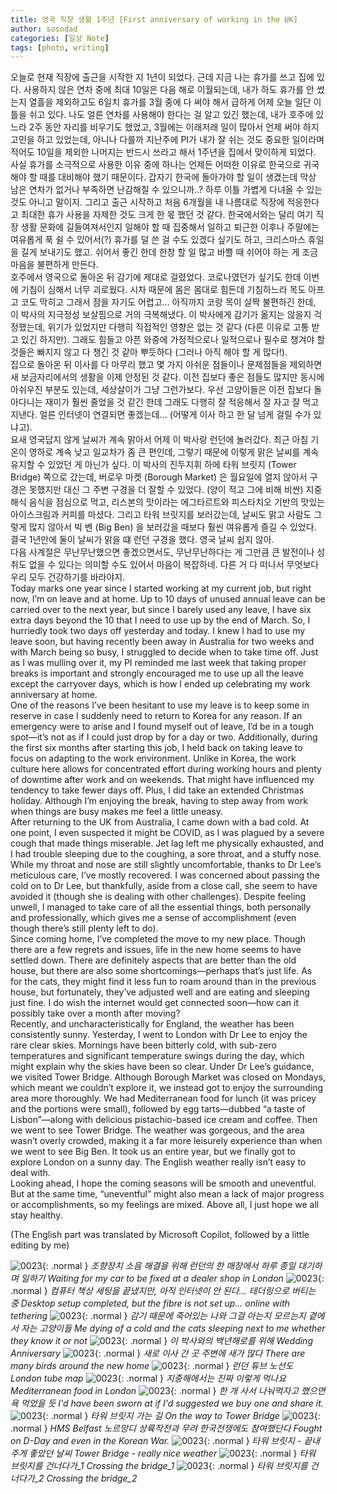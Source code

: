 ```yaml
---
title: 영국 직장 생활 1주년 [First anniversary of working in the UK]
author: sosodad
categories: [일상 Note]
tags: [photo, writing]
---
```


오늘로 현재 직장에 출근을 시작한 지 1년이 되었다. 근데 지금 나는 휴가를 쓰고 집에 있다. 사용하지 않은 연차 중에 최대 10일은 다음 해로 이월되는데, 내가 하도 휴가를 안 썼는지 열흘을 제외하고도 6일치 휴가를 3월 중에 다 써야 해서 급하게 어제 오늘 일단 이틀을 쉬고 있다. 나도 얼른 연차를 사용해야 한다는 걸 알고 있긴 했는데, 내가 호주에 있느라 2주 동안 자리를 비우기도 했었고, 3월에는 이래저래 일이 많아서 언제 써야 하지 고민을 하고 있었는데, 아니나 다를까 지난주에 PI가 내가 잘 쉬는 것도 중요한 일이라며 적어도 10일을 제외한 나머지는 반드시 쓰라고 해서 1주년을 집에서 맞이하게 되었다.  
사실 휴가를 소극적으로 사용한 이유 중에 하나는 언제든 어떠한 이유로 한국으로 귀국해야 할 때를 대비해야 했기 때문이다. 갑자기 한국에 돌아가야 할 일이 생겼는데 막상 남은 연차가 없거나 부족하면 난감해질 수 있으니까..? 하루 이틀 가볍게 다녀올 수 있는 것도 아니고 말이지. 그리고 출근 시작하고 처음 6개월을 내 나름대로 직장에 적응한다고 최대한 휴가 사용을 자제한 것도 크게 한 몫 했던 것 같다. 한국에서와는 달리 여기 직장 생활 문화에 길들여져서인지 일해야 할 때 집중해서 일하고 퇴근한 이후나 주말에는 여유롭게 푹 쉴 수 있어서(?) 휴가를 덜 쓴 걸 수도 있겠다 싶기도 하고, 크리스마스 휴일을 길게 보내기도 했고. 쉬어서 좋긴 한데 한창 할 일 많고 바쁠 때 쉬어야 하는 게 조금 마음을 불편하게 만든다.  
호주에서 영국으로 돌아온 뒤 감기에 제대로 걸렸었다. 코로나였던가 싶기도 한데 이번에 기침이 심해서 너무 괴로웠다. 시차 때문에 몸은 몸대로 힘든데 기침하느라 목도 아프고 코도 막히고 그래서 잠을 자기도 어렵고... 아직까지 코랑 목이 살짝 불편하긴 한데, 이 박사의 지극정성 보살핌으로 거의 극복해냈다. 이 박사에게 감기가 옮지는 않을지 걱정했는데, 위기가 있었지만 다행히 직접적인 영향은 없는 것 같다 (다른 이유로 고통 받고 있긴 하지만). 그래도 힘들고 아픈 와중에 가정적으로나 일적으로나 필수로 챙겨야 할 것들은 빠지지 않고 다 챙긴 것 같아 뿌듯하다 (그러나 아직 해야 할 게 많다!).  
집으로 돌아온 뒤 이사를 다 마무리 했고 몇 가지 아쉬운 점들이나 문제점들을 제외하면 새 보금자리에서의 생활을 이제 안정된 것 같다. 이전 집보다 좋은 점들도 많지만 동시에 아쉬우진 부분도 있는데, 세상살이가 그냥 그런가보다. 우선 고양이들은 이전 집보다 돌아다니는 재미가 훨씬 줄었을 것 같긴 한데 그래도 다행히 잘 적응해서 잘 자고 잘 먹고 지낸다. 얼른 인터넷이 연결되면 좋겠는데... (어떻게 이사 하고 한 달 넘게 걸릴 수가 있냐고).  
요새 영국답지 않게 날씨가 계속 맑아서 어제 이 박사랑 런던에 놀러갔다. 최근 아침 기온이 영하로 계속 낮고 일교차가 좀 큰 편인데, 그렇기 때문에 이렇게 맑은 날씨를 계속 유지할 수 있었던 게 아닌가 싶다. 이 박사의 진두지휘 하에 타워 브릿지 (Tower Bridge) 쪽으로 갔는데, 버로우 마켓 (Borough Market) 은 월요일에 열지 않아서 구경은 못했지만 대신 그 주변 구경을 더 잘할 수 있었다. (양이 적고 그에 비해 비싼) 지중해식 음식을 점심으로 먹고, 리스본의 맛이라는 에그타르트와 피스타치오 기반의 맛있는 아이스크림과 커피를 마셨다. 그리고 타워 브릿지를 보러갔는데, 날씨도 맑고 사람도 그렇게 많지 않아서 빅 벤 (Big Ben) 을 보러갔을 때보다 훨씬 여유롭게 즐길 수 있었다. 결국 1년만에 둘이 날씨가 맑을 떄 런던 구경을 했다. 영국 날씨 쉽지 않아.  
다음 사계절은 무난무난했으면 좋겠으면서도, 무난무난하다는 게 그만큼 큰 발전이나 성취도 없을 수 있다는 의미할 수도 있어서 마음이 복잡하네. 다른 거 다 떠나서 무엇보다 우리 모두 건강하기를 바라야지.  
Today marks one year since I started working at my current job, but right now, I’m on leave and at home. Up to 10 days of unused annual leave can be carried over to the next year, but since I barely used any leave, I have six extra days beyond the 10 that I need to use up by the end of March. So, I hurriedly took two days off yesterday and today. I knew I had to use my leave soon, but having recently been away in Australia for two weeks and with March being so busy, I struggled to decide when to take time off. Just as I was mulling over it, my PI reminded me last week that taking proper breaks is important and strongly encouraged me to use up all the leave except the carryover days, which is how I ended up celebrating my work anniversary at home.  
One of the reasons I’ve been hesitant to use my leave is to keep some in reserve in case I suddenly need to return to Korea for any reason. If an emergency were to arise and I found myself out of leave, I’d be in a tough spot—it’s not as if I could just drop by for a day or two. Additionally, during the first six months after starting this job, I held back on taking leave to focus on adapting to the work environment. Unlike in Korea, the work culture here allows for concentrated effort during working hours and plenty of downtime after work and on weekends. That might have influenced my tendency to take fewer days off. Plus, I did take an extended Christmas holiday. Although I’m enjoying the break, having to step away from work when things are busy makes me feel a little uneasy.  
After returning to the UK from Australia, I came down with a bad cold. At one point, I even suspected it might be COVID, as I was plagued by a severe cough that made things miserable. Jet lag left me physically exhausted, and I had trouble sleeping due to the coughing, a sore throat, and a stuffy nose. While my throat and nose are still slightly uncomfortable, thanks to Dr Lee’s meticulous care, I’ve mostly recovered. I was concerned about passing the cold on to Dr Lee, but thankfully, aside from a close call, she seem to have avoided it (though she is dealing with other challenges). Despite feeling unwell, I managed to take care of all the essential things, both personally and professionally, which gives me a sense of accomplishment (even though there’s still plenty left to do).  
Since coming home, I’ve completed the move to my new place. Though there are a few regrets and issues, life in the new home seems to have settled down. There are definitely aspects that are better than the old house, but there are also some shortcomings—perhaps that’s just life. As for the cats, they might find it less fun to roam around than in the previous house, but fortunately, they’ve adjusted well and are eating and sleeping just fine. I do wish the internet would get connected soon—how can it possibly take over a month after moving?  
Recently, and uncharacteristically for England, the weather has been consistently sunny. Yesterday, I went to London with Dr Lee to enjoy the rare clear skies. Mornings have been bitterly cold, with sub-zero temperatures and significant temperature swings during the day, which might explain why the skies have been so clear. Under Dr Lee’s guidance, we visited Tower Bridge. Although Borough Market was closed on Mondays, which meant we couldn’t explore it, we instead got to enjoy the surrounding area more thoroughly. We had Mediterranean food for lunch (it was pricey and the portions were small), followed by egg tarts—dubbed “a taste of Lisbon”—along with delicious pistachio-based ice cream and coffee. Then we went to see Tower Bridge. The weather was gorgeous, and the area wasn’t overly crowded, making it a far more leisurely experience than when we went to see Big Ben. It took us an entire year, but we finally got to explore London on a sunny day. The English weather really isn’t easy to deal with.  
Looking ahead, I hope the coming seasons will be smooth and uneventful. But at the same time, “uneventful” might also mean a lack of major progress or accomplishments, so my feelings are mixed. Above all, I just hope we all stay healthy.  
  
(The English part was translated by Microsoft Copilot, followed by a little editing by me)

![0023](https://1drv.ms/i/c/f96de3eae83811fb/IQRvBoBkDx5ISLxZKegJjxUqAW6cxgF0q_yIewjNBcSHbuY?height=1024){: .normal }
_조향장치 소음 해결을 위해 런던의 한 매장에서 하루 종일 대기하며 일하기 Waiting for my car to be fixed at a dealer shop in London_
![0023](https://1drv.ms/i/c/f96de3eae83811fb/IQT9aaNiweqZQ74Nq6zlSwxIAap63OWCFVKr-SHmJULcwsk?width=1024){: .normal }
_컴퓨터 책상 세팅을 끝냈지만, 아직 인터넷이 안 된다... 테더링으로 버티는 중 Desktop setup completed, but the fibre is not set up... online with tethering_
![0023](https://1drv.ms/i/c/f96de3eae83811fb/IQQAgm-0IFCPS6Wm096z5oE9AdXts9o5tAPjQ5SSKOaQqBg?height=1024){: .normal }
_감기 때문에 죽어있는 나와 그걸 아는지 모르는지 곁에서 자는 고양이들 Me dying of a cold and the cats sleeping next to me whether they know it or not_
![0023](https://1drv.ms/i/c/f96de3eae83811fb/IQQcG96b2UxWT53JjpvR6wWVAQlMEIh3UHLQajQ0n6LedKQ?height=1024){: .normal }
_이 박사와의 백년해로를 위해 Wedding Anniversary_
![0023](https://1drv.ms/i/c/f96de3eae83811fb/IQSWztjhzC74RK_DL_siLO1IAZ3C5GLBFlOr2IkcLjurVUE?height=1024){: .normal }
_새로 이사 간 곳 주변에 새가 많다 There are many birds around the new home_
![0023](https://1drv.ms/i/c/f96de3eae83811fb/IQTEn44_Y33oSJOkC2cdDR7FAelX_Mg9Ddr20cVOHnudP48?width=1024){: .normal }
_런던 튜브 노선도 London tube map_
![0023](https://1drv.ms/i/c/f96de3eae83811fb/IQT3s9KSJSnjRKgYKXj3a1spAbRTLuzPXoCbUbFdqXt8Zjc?height=1024){: .normal }
_지중해에서는 진짜 이렇게 먹나요 Mediterranean food in London_
![0023](https://1drv.ms/i/c/f96de3eae83811fb/IQTJ0Rqv__FUQb6pO1le6HewAcOGqwxdSrrfWkKOmjhDCXg?width=1024){: .normal }
_한 개 사서 나눠먹자고 했으면 욕 먹었을 듯 I'd have been sworn at if I'd suggested we buy one and share it._
![0023](https://1drv.ms/i/c/f96de3eae83811fb/IQS60CO3M-gGSq5HhXOz3-6OAcNHC1G53H4Ry_vWocK69cI?height=1024){: .normal }
_타워 브릿지 가는 길 On the way to Tower Bridge_
![0023](https://1drv.ms/i/c/f96de3eae83811fb/IQTHkBTff9MWR5dusirhMdz8AdcjQDihaABzuLTa3m_QIAo?width=1024){: .normal }
_HMS Belfast 노르망디 상륙작전과 무려 한국전쟁에도 참여했단다 Fought on D-Day and even in the Korean War._
![0023](https://1drv.ms/i/c/f96de3eae83811fb/IQSZgmG3nLmoRLL218ZXamDDAb2-8B-dj4b_PFHip3B5yps?width=1024){: .normal }
_타워 브릿지 - 끝내주게 좋았던 날씨 Tower Bridge - really nice weather_
![0023](https://1drv.ms/i/c/f96de3eae83811fb/IQTihL72qfbRS40JI0Dwq9pIATQ0zWcMenIvlGqHSfZN_gs?width=1024){: .normal }
_타워 브릿지를 건너다가_1 Crossing the bridge_1_
![0023](https://1drv.ms/i/c/f96de3eae83811fb/IQTPe7hNHt3pQYAZu21_yN3IAdhr7eot67_ni1zAtGjf3Zc?width=1024){: .normal }
_타워 브릿지를 건너다가_2 Crossing the bridge_2_
